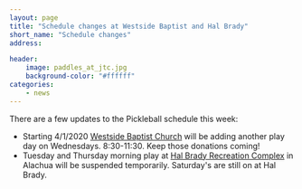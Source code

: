 ```yaml
---
layout: page
title: "Schedule changes at Westside Baptist and Hal Brady"
short_name: "Schedule changes"
address: 

header:
    image: paddles_at_jtc.jpg
    background-color: "#ffffff"
categories:
    - news
---
```

<!--more-->

There are a few updates to the Pickleball schedule this week:

- Starting 4/1/2020 [Westside Baptist Church](/venues/westside_baptist/) will be adding another play day on Wednesdays.  8:30-11:30. Keep those donations coming!
- Tuesday and Thursday morning play at [Hal Brady Recreation Complex](/venues/halbrady/) in Alachua will be suspended temporarily. Saturday's are still on at Hal Brady.
